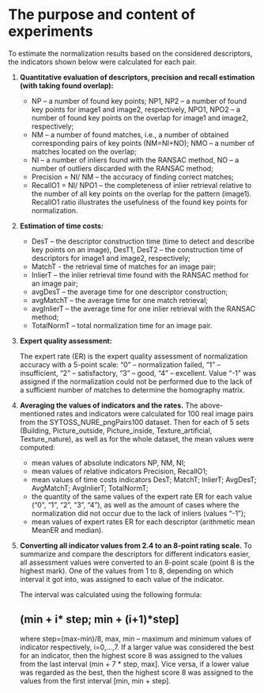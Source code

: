 <h1>The purpose and content of experiments</h1>

To estimate the normalization results based on the considered descriptors, the indicators shown below were calculated for each pair.

1. **Quantitative evaluation of descriptors, precision and recall estimation (with taking found overlap):** 
    * NP – a number of found key points; NP1, NP2 – a number of found key points for image1 and image2, respectively, NPO1, NPO2 – a number of found key points on the overlap for image1 and image2, respectively; 
    * NM – a number of found matches, i.e., a number of obtained corresponding pairs of key points (NM=NI+NO); NMO – a number of matches located on the overlap;
    * NI – a number of inliers found with the RANSAC method, NO – a number of outliers discarded with the RANSAC method;
    * Precision = NI/ NM – the accuracy of finding correct matches;
    * RecallO1 = NI/ NPO1 – the completeness of inlier retrieval relative to the number of all key points on the overlap for the pattern (image1). RecallO1 ratio illustrates the usefulness of the found key points for normalization. 

2. **Estimation of time costs:**
    * DesT – the descriptor construction time (time to detect and describe key points on an image), DesT1, DesT2 – the construction time of descriptors for image1 and image2, respectively;
    * MatchT - the retrieval time of matches for an image pair;
    * InlierT – the inlier retrieval time found with the RANSAC method for an image pair;
    * avgDesT – the average time for one descriptor construction;
    * avgMatchT – the average time for one match retrieval;
    * avgInlierT – the average time for one inlier retrieval with the RANSAC method;
    * TotalNormT – total normalization time for an image pair.

3. **Expert quality assessment:**
   
   The expert rate (ER) is the expert quality assessment of normalization accuracy with a 5-point scale: “0” – normalization failed, “1” – insufficient, “2” – satisfactory, “3” – good, “4” – excellent. Value “-1” was assigned if the normalization could not be performed due to the lack of a sufficient number of matches to determine the homography matrix.

4. **Averaging the values of indicators and the rates.** The above-mentioned rates and indicators were calculated for 100 real image pairs from the SYTOSS_NURE_pngPairs100 dataset. Then for each of 5 sets (Building, Picture_outside, Picture_inside, Texture_artificial, Texture_nature), as well as for the whole dataset, the mean values were computed:

     * mean values of absolute indicators NP, NM, NI;
     * mean values of relative indicators Precision, RecallO1;
     * mean values of time costs indicators DesT; MatchT; InlierT; AvgDesT; AvgMatchT; AvgInlierT; TotalNormT;
     * the quantity of the same values of the expert rate ER for each value (“0”, “1”, “2”, “3”, “4”), as well as the amount of cases where the normalization did not occur due to the lack of inliers (values “-1”);
     * mean values of expert rates ER for each descriptor (arithmetic mean MeanER and median).

5. **Converting all indicator values from 2.4 to an 8-point rating scale.** To summarize and compare the descriptors for different indicators easier, all assessment values were converted to an 8-point scale (point 8 is the highest mark). One of the values from 1 to 8, depending on which interval it got into, was assigned to each value of the indicator. 
  
    The interval was calculated using the following formula:
  
    ## (min + i* step; min + (i+1)*step]
  
    where step=(max-min)/8, max, min – maximum and minimum values of indicator respectively, i=0,…,7. If a larger value was considered the best for an indicator, then the highest score 8 was assigned to the values from the last interval (min + 7 * step, max]. Vice versa, if a lower value was regarded as the best, then the highest score 8 was assigned to the values from the first interval [min, min + step].
